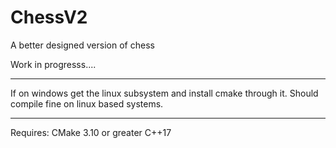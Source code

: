 # ChessV2
A better designed version of chess

Work in progresss....

------------------------------------------------------------

If on windows get the linux subsystem and install cmake through it.
Should compile fine on linux based systems.


------------------------------------------------------------

Requires:
  CMake 3.10 or greater
  C++17
